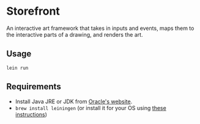 # Storefront

An interactive art framework that takes in inputs and events, maps them to the
interactive parts of a drawing, and renders the art.

## Usage

`lein run`

## Requirements

- Install Java JRE or JDK from [Oracle's website](http://www.oracle.com/technetwork/java/javase/downloads/index.html).
- `brew install leiningen` (or install it for your OS using [these instructions](http://leiningen.org/))
